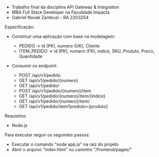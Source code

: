 - Trabalho final da disciplina APi Gateway & Integration
- MBA Full Stack Developer na Faculdade Impacta
- Gabriel Novak Zambuzi - RA 2203254

Especificação:
- Constriuir uma aplicação com base na modelagem:
  + PEDIDO -> id (PK), numero (UK), Cliente
  + ITEM_PEDIDO -> id (PK), numero (FK), indice, SKU, Produto, Preco, Quantidade

- Consumir os endpoint:
   + POST /api/v1/pedido
   + GET  /api/v1/pedido/{numero}
   + GET  /api/v1/pedido/
   + POST /api/v1/pedido/{numero}/item
   + GET  /api/v1/pedido/{numero}/item/{indice}
   + GET  /api/v1/pedido/{numero}/item/
   + GET  /api/v1/pedido/item?produto={produto}

Requisitos:
- Node.js

Para executar seguir os seguintes passos:
- Executar o comando "node app.js" na raiz do projeto
- Abrir o arquivo "index.html" no caminho "/frontend/pages/"
